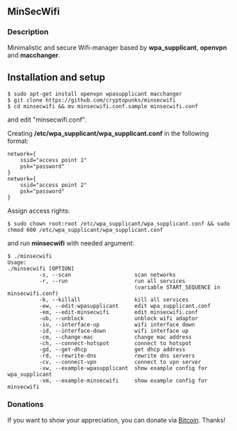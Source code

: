 ## MinSecWifi

### Description

Minimalistic and secure Wifi-manager based by **wpa_supplicant**, **openvpn** and **macchanger**.

## Installation and setup 

```
$ sudo apt-get install openvpn wpasupplicant macchanger 
$ git clone https://github.com/cryptopunks/minsecwifi
$ cd minsecwifi && mv minsecwifi.conf.sample minsecwifi.conf

```
and edit "minsecwifi.conf".

Creating **/etc/wpa_supplicant/wpa_supplicant.conf** in the following format:

```
network={
    ssid="access point 1"
    psk="password"
}
network={
    ssid="access point 2"
    psk="password"
}
```
Assign access rights:

```
$ sudo chown root:root /etc/wpa_supplicant/wpa_supplicant.conf && sudo chmod 600 /etc/wpa_supplicant/wpa_supplicant.conf
```

and run **minsecwifi** with needed argument:

```
$ ./minsecwifi
Usage:
./minsecwifi [OPTION] 
          -s, --scan                    scan networks
          -r, --run                     run all services 
                                        (variable START_SEQUENCE in minsecwifi.conf)
          -k, --killall                 kill all services
          -ew, --edit-wpasupplicant     edit wpa_supplicant.conf
          -em, --edit-minsecwifi        edit minsecwifi.conf
          -ub, --unblock                unblock wifi adaptor
          -iu, --interface-up           wifi interface down
          -id, --interface-down         wifi interface up
          -cm, --change-mac             change mac address
          -ch, --connect-hotspot        connect to hotspot
          -gd, --get-dhcp               get dhcp address
          -rd, --rewrite-dns            rewrite dns servers
          -cv, --connect-vpn            connect to vpn server
          -xw, --example-wpasupplicant  show example config for wpa_supplicant
          -xm, --example-minsecwifi     show example config for minsecwifi
```

### Donations

If you want to show your appreciation, you can donate via [Bitcoin](http://cryptopunks.org/contacts/). Thanks!
